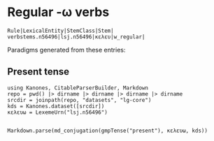 # Regular -ω verbs


```
Rule|LexicalEntity|StemClass|Stem|
verbstems.n56496|lsj.n56496|κελευ|w_regular|
```

Paradigms generated from these entries:

## Present tense


```@eval
using Kanones, CitableParserBuilder, Markdown
repo = pwd() |> dirname |> dirname |> dirname |> dirname
srcdir = joinpath(repo, "datasets", "lg-core") 
kds = Kanones.dataset([srcdir])
κελευω = LexemeUrn("lsj.n56496")


Markdown.parse(md_conjugation(gmpTense("present"), κελευω, kds))
```


